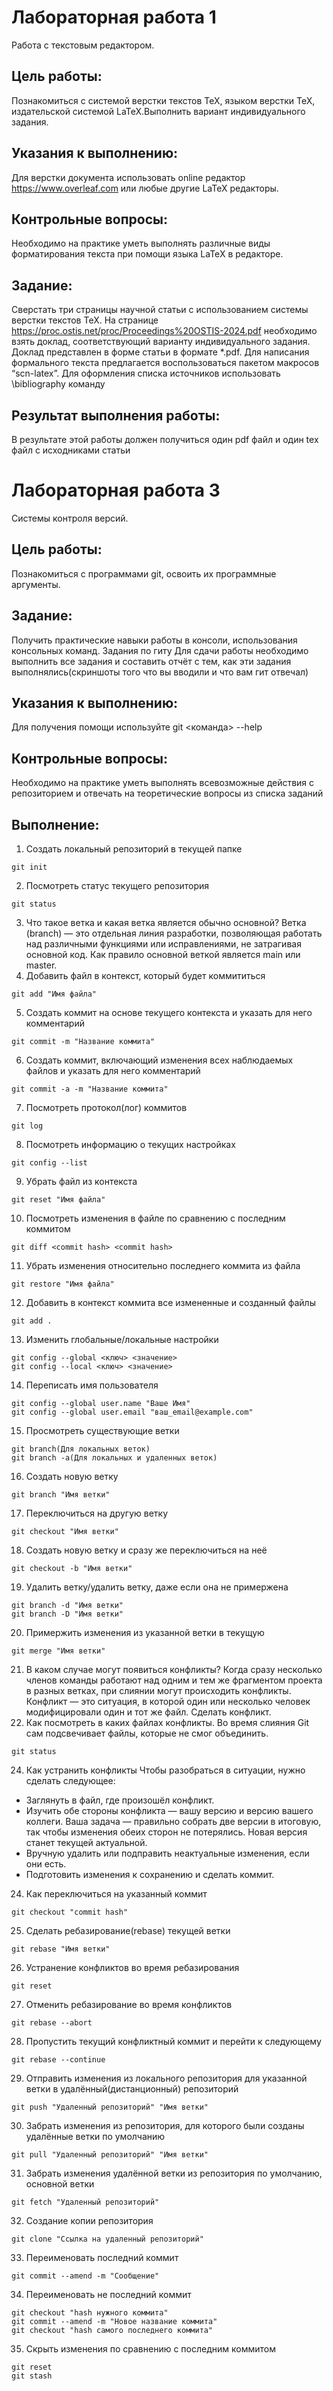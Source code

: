# Лабораторная работа 1  
Работа с текстовым редактором.

## Цель работы:  
Познакомиться с системой верстки текстов TeX, языком верстки TeX, издательской системой LaTeX.Выполнить вариант индивидуального задания.  
## Указания к выполнению:  
Для верстки документа использовать online ­редактор https://www.overleaf.com или любые другие LaTeX редакторы.
  
## Контрольные вопросы:  
Необходимо на практике уметь выполнять различные виды форматирования текста при помощи языка LaTeX в редакторе. 
  
## Задание:
Сверстать три страницы научной статьи с использованием системы верстки текстов TeX.
На странице https://proc.ostis.net/proc/Proceedings%20OSTIS-2024.pdf необходимо взять доклад, соответствующий варианту индивидуального задания.
Доклад представлен в форме статьи в формате *.pdf.
Для написания формального текста предлагается воспользоваться пакетом макросов “scn-latex”. 
Для оформления списка источников использовать \bibliography команду

## Результат выполнения работы:
В результате этой работы должен получиться один pdf файл и один tex файл с исходниками статьи

# Лабораторная работа 3

Системы контроля версий.  

## Цель работы:
Познакомиться с программами git, освоить их программные аргументы.

## Задание:
Получить практические навыки работы в консоли, использования консольных команд.
Задания по гиту
Для сдачи работы необходимо выполнить все задания и составить отчёт с тем, как эти задания выполнялись(скриншоты того что вы вводили и что вам гит отвечал)

## Указания к выполнению:
Для получения помощи используйте
git <команда> --help

## Контрольные вопросы:
Необходимо на практике уметь выполнять всевозможные действия с репозиторием и отвечать на теоретические вопросы из списка заданий

## Выполнение:
1. Создать локальный репозиторий в текущей папке
```
git init
```
2. Посмотреть статус текущего репозитория
```
git status
```
3. Что такое ветка и какая ветка является обычно основной?
Ветка (branch) — это отдельная линия разработки, позволяющая работать над различными функциями или исправлениями, не затрагивая основной код. Как правило основной веткой является main или master.
4. Добавить файл в контекст, который будет коммититься
```
git add "Имя файла"
```
5. Создать коммит на основе текущего контекста и указать для него комментарий
```
git commit -m "Название коммита"
```
6. Создать коммит, включающий изменения всех наблюдаемых файлов и указать для него комментарий
```
git commit -a -m "Название коммита"
```
7. Посмотреть протокол(лог) коммитов
```
git log
```
8. Посмотреть информацию о текущих настройках
```
git config --list
```
9. Убрать файл из контекста
```
git reset "Имя файла"
```
10. Посмотреть изменения в файле по сравнению с последним коммитом
```
git diff <commit hash> <commit hash>
```
11. Убрать изменения относительно последнего коммита из файла
```
git restore "Имя файла"
```
12. Добавить в контекст коммита все измененные и созданный файлы
```
git add .
```
13. Изменить глобальные/локальные настройки
```
git config --global <ключ> <значение>
git config --local <ключ> <значение>
```
14. Переписать имя пользователя
```
git config --global user.name "Ваше Имя"
git config --global user.email "ваш_email@example.com"
```
15. Просмотреть существующие ветки
```
git branch(Для локальных веток)
git branch -a(Для локальных и удаленных веток)
```
16. Создать новую ветку
```
git branch "Имя ветки"
```
17. Переключиться на другую ветку
```
git checkout "Имя ветки"
```
18. Создать новую ветку и сразу же переключиться на неё
```
git checkout -b "Имя ветки"
```
19. Удалить ветку/удалить ветку, даже если она не примержена
```
git branch -d "Имя ветки"
git branch -D "Имя ветки"
```
20. Примержить изменения из указанной ветки в текущую
```
git merge "Имя ветки" 
```
21. В каком случае могут появиться конфликты?
Когда сразу несколько членов команды работают над одним и тем же фрагментом проекта в разных ветках, при слиянии могут происходить конфликты. Конфликт — это ситуация, в которой один или несколько человек модифицировали один и тот же файл.
Сделать конфликт.
22. Как посмотреть в каких файлах конфликты.
Во время слияния Git сам подсвечивает файлы, которые не смог объединить.
```
git status
```
24. Как устранить конфликты
Чтобы разобраться в ситуации, нужно сделать следующее:
* Заглянуть в файл, где произошёл конфликт.
* Изучить обе стороны конфликта — вашу версию и версию вашего коллеги. Ваша задача — правильно собрать две версии в итоговую, так чтобы изменения обеих сторон не потерялись. Новая версия станет текущей актуальной.
* Вручную удалить или подправить неактуальные изменения, если они есть.
* Подготовить изменения к сохранению и сделать коммит.

24. Как переключиться на указанный коммит
```
git checkout "commit hash"
```
25. Сделать ребазирование(rebase) текущей ветки
```
git rebase "Имя ветки"
```
26. Устранение конфликтов во время ребазирования
```
git reset
```
27. Отменить ребазирование во время конфликтов
```
git rebase --abort
```
28. Пропустить текущий конфликтный коммит и перейти к следующему
```
git rebase --continue
```
29. Отправить изменения из локального репозитория для указанной ветки в удалённый(дистанционный) репозиторий
```
git push "Удаленный репозиторий" "Имя ветки"
```
30. Забрать изменения из репозитория, для которого были созданы удалённые ветки по умолчанию
```
git pull "Удаленный репозиторий" "Имя ветки"
```
31. Забрать изменения удалённой ветки из репозитория по умолчанию, основной ветки
```
git fetch "Удаленный репозиторий"
```
32. Создание копии репозитория
```
git clone "Ссылка на удаленный репозиторий"
```
33. Переименовать последний коммит
```
git commit --amend -m "Cообщение"
```
34. Переименовать не последний коммит
```
git checkout "hash нужного коммита"
git commit --amend -m "Новое название коммита"
git checkout "hash самого последнего коммита"
```
35. Скрыть изменения по сравнению с последним коммитом
```
git reset
git stash
```
